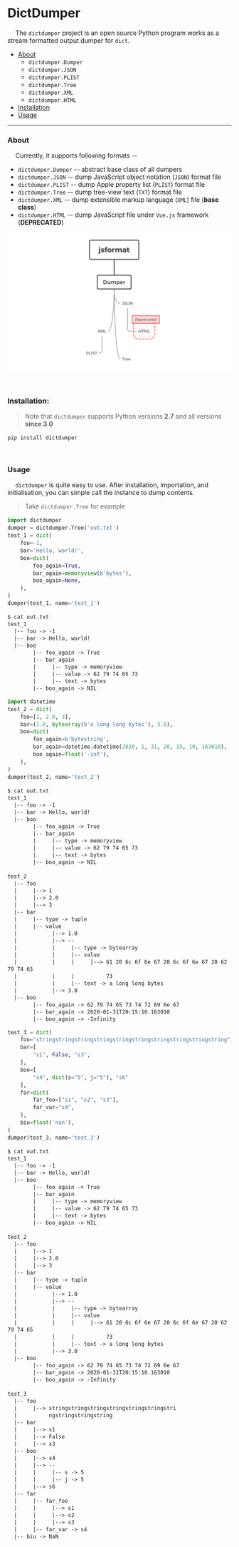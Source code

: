 # DictDumper

&emsp; The `dictdumper` project is an open source Python program works as a stream formatted output dumper for `dict`.

- [About](#about)
    * `dictdumper.Dumper`
    * `dictdumper.JSON`
    * `dictdumper.PLIST`
    * `dictdumper.Tree`
    * `dictdumper.XML`
    * `dictdumper.HTML`
- [Installation](#installation)
- [Usage](#usage)

---

### About

&emsp; Currently, it supports following formats --

 - `dictdumper.Dumper` -- abstract base class of all dumpers
 - `dictdumper.JSON` -- dump JavaScript object notation (`JSON`) format file
 - `dictdumper.PLIST` -- dump Apple property list (`PLIST`) format file
 - `dictdumper.Tree` -- dump tree-view text (`TXT`) format file
 - `dictdumper.XML` -- dump extensible markup language (`XML`) file (__base class__)
 - `dictdumper.HTML` -- dump JavaScript file under `Vue.js` framework (__DEPRECATED__)

![](https://github.com/JarryShaw/dictdumper/blob/master/doc/dictdumper.png)

&nbsp;

### Installation:

> Note that `dictdumper` supports Python versions __2.7__ and all versions __since 3.0__

```
pip install dictdumper
```

&nbsp;

### Usage

&emsp; `dictdumper` is quite easy to use. After installation, importation, and initialisation, you can simple call the instance to dump contents.

> Take `dictdumper.Tree` for example

```python
import dictdumper
dumper = dictdumper.Tree('out.txt')
test_1 = dict(
    foo=-1,
    bar='Hello, world!',
    boo=dict(
        foo_again=True,
        bar_again=memoryview(b'bytes'),
        boo_again=None,
    ),
)
dumper(test_1, name='test_1')
```
```
$ cat out.txt
test_1
  |-- foo -> -1
  |-- bar -> Hello, world!
  |-- boo
        |-- foo_again -> True
        |-- bar_again
        |     |-- type -> memoryview
        |     |-- value -> 62 79 74 65 73
        |     |-- text -> bytes
        |-- boo_again -> NIL
```
```python
import datetime
test_2 = dict(
    foo=[1, 2.0, 3],
    bar=(1.0, bytearray(b'a long long bytes'), 3.0),
    boo=dict(
        foo_again=b'bytestring',
        bar_again=datetime.datetime(2020, 1, 31, 20, 15, 10, 163010),
        boo_again=float('-inf'),
    ),
)
dumper(test_2, name='test_2')
```
```
$ cat out.txt
test_1
  |-- foo -> -1
  |-- bar -> Hello, world!
  |-- boo
        |-- foo_again -> True
        |-- bar_again
        |     |-- type -> memoryview
        |     |-- value -> 62 79 74 65 73
        |     |-- text -> bytes
        |-- boo_again -> NIL

test_2
  |-- foo
  |     |--> 1
  |     |--> 2.0
  |     |--> 3
  |-- bar
  |     |-- type -> tuple
  |     |-- value
  |           |--> 1.0
  |           |--> --
  |           |     |-- type -> bytearray
  |           |     |-- value
  |           |     |     |--> 61 20 6c 6f 6e 67 20 6c 6f 6e 67 20 62 79 74 65
  |           |     |          73
  |           |     |-- text -> a long long bytes
  |           |--> 3.0
  |-- boo
        |-- foo_again -> 62 79 74 65 73 74 72 69 6e 67
        |-- bar_again -> 2020-01-31T20:15:10.163010
        |-- boo_again -> -Infinity
```
```python
test_3 = dict(
    foo="stringstringstringstringstringstringstringstringstringstring",
    bar=[
        "s1", False, "s3",
    ],
    boo=[
        "s4", dict(s="5", j="5"), "s6"
    ],
    far=dict(
        far_foo=["s1", "s2", "s3"],
        far_var="s4",
    ),
    biu=float('nan'),
)
dumper(test_3, name='test_3')
```
```
$ cat out.txt
test_1
  |-- foo -> -1
  |-- bar -> Hello, world!
  |-- boo
        |-- foo_again -> True
        |-- bar_again
        |     |-- type -> memoryview
        |     |-- value -> 62 79 74 65 73
        |     |-- text -> bytes
        |-- boo_again -> NIL

test_2
  |-- foo
  |     |--> 1
  |     |--> 2.0
  |     |--> 3
  |-- bar
  |     |-- type -> tuple
  |     |-- value
  |           |--> 1.0
  |           |--> --
  |           |     |-- type -> bytearray
  |           |     |-- value
  |           |     |     |--> 61 20 6c 6f 6e 67 20 6c 6f 6e 67 20 62 79 74 65
  |           |     |          73
  |           |     |-- text -> a long long bytes
  |           |--> 3.0
  |-- boo
        |-- foo_again -> 62 79 74 65 73 74 72 69 6e 67
        |-- bar_again -> 2020-01-31T20:15:10.163010
        |-- boo_again -> -Infinity

test_3
  |-- foo
  |     |--> stringstringstringstringstringstringstri
  |          ngstringstringstring
  |-- bar
  |     |--> s1
  |     |--> False
  |     |--> s3
  |-- boo
  |     |--> s4
  |     |--> --
  |     |     |-- s -> 5
  |     |     |-- j -> 5
  |     |--> s6
  |-- far
  |     |-- far_foo
  |     |     |--> s1
  |     |     |--> s2
  |     |     |--> s3
  |     |-- far_var -> s4
  |-- biu -> NaN
```

